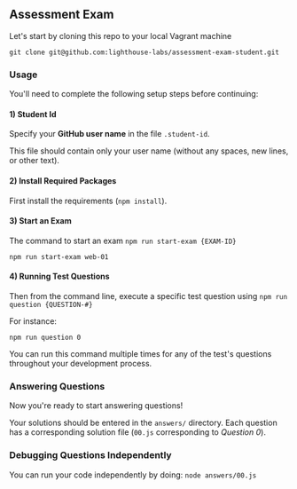 ## Assessment Exam

Let's start by cloning this repo to your local Vagrant machine

```terminal
git clone git@github.com:lighthouse-labs/assessment-exam-student.git
```

### Usage

You'll need to complete the following setup steps before continuing:

#### 1) Student Id

Specify your **GitHub user name** in the file `.student-id`. 

This file should contain only your user name (without any spaces, new lines, or other text).

#### 2) Install Required Packages

First install the requirements (`npm install`).

#### 3) Start an Exam

The command to start an exam `npm run start-exam {EXAM-ID}`

```terminal
npm run start-exam web-01
```

#### 4) Running Test Questions

Then from the command line, execute a specific test question using `npm run question {QUESTION-#}`

For instance:

```terminal
npm run question 0
```

You can run this command multiple times for any of the test's questions throughout your development process.

### Answering Questions

Now you're ready to start answering questions!

Your solutions should be entered in the `answers/` directory. Each question has a corresponding solution file (`00.js` corresponding to _Question 0_).



### Debugging Questions Independently

You can run your code independently by doing: `node answers/00.js`
